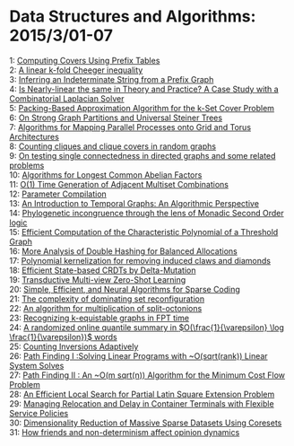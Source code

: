 # Data Structures and Algorithms: 2015/3/01-07  
1: [Computing Covers Using Prefix Tables](https://doi.org/10.48550/arXiv.1412.3016)  
2: [A linear k-fold Cheeger inequality](https://doi.org/10.48550/arXiv.1501.01741)  
3: [Inferring an Indeterminate String from a Prefix Graph](https://doi.org/10.48550/arXiv.1502.07870)  
4: [Is Nearly-linear the same in Theory and Practice? A Case Study with a  Combinatorial Laplacian Solver](https://doi.org/10.48550/arXiv.1502.07888)  
5: [Packing-Based Approximation Algorithm for the k-Set Cover Problem](https://doi.org/10.48550/arXiv.1109.3418)  
6: [On Strong Graph Partitions and Universal Steiner Trees](https://doi.org/10.48550/arXiv.1111.4766)  
7: [Algorithms for Mapping Parallel Processes onto Grid and Torus  Architectures](https://doi.org/10.48550/arXiv.1411.0921)  
8: [Counting cliques and clique covers in random graphs](https://doi.org/10.48550/arXiv.1411.6673)  
9: [On testing single connectedness in directed graphs and some related  problems](https://doi.org/10.48550/arXiv.1412.1639)  
10: [Algorithms for Longest Common Abelian Factors](https://doi.org/10.48550/arXiv.1503.00049)  
11: [O(1) Time Generation of Adjacent Multiset Combinations](https://doi.org/10.48550/arXiv.1503.00067)  
12: [Parameter Compilation](https://doi.org/10.48550/arXiv.1503.00260)  
13: [An Introduction to Temporal Graphs: An Algorithmic Perspective](https://doi.org/10.48550/arXiv.1503.00278)  
14: [Phylogenetic incongruence through the lens of Monadic Second Order logic](https://doi.org/10.48550/arXiv.1503.00368)  
15: [Efficient Computation of the Characteristic Polynomial of a Threshold  Graph](https://doi.org/10.48550/arXiv.1503.00617)  
16: [More Analysis of Double Hashing for Balanced Allocations](https://doi.org/10.48550/arXiv.1503.00658)  
17: [Polynomial kernelization for removing induced claws and diamonds](https://doi.org/10.48550/arXiv.1503.00704)  
18: [Efficient State-based CRDTs by Delta-Mutation](https://doi.org/10.48550/arXiv.1410.2803)  
19: [Transductive Multi-view Zero-Shot Learning](https://doi.org/10.48550/arXiv.1501.04560)  
20: [Simple, Efficient, and Neural Algorithms for Sparse Coding](https://doi.org/10.48550/arXiv.1503.00778)  
21: [The complexity of dominating set reconfiguration](https://doi.org/10.48550/arXiv.1503.00833)  
22: [An algorithm for multiplication of split-octonions](https://doi.org/10.48550/arXiv.1503.01058)  
23: [Recognizing k-equistable graphs in FPT time](https://doi.org/10.48550/arXiv.1503.01098)  
24: [A randomized online quantile summary in $O(\frac{1}{\varepsilon} \log  \frac{1}{\varepsilon})$ words](https://doi.org/10.48550/arXiv.1503.01156)  
25: [Counting Inversions Adaptively](https://doi.org/10.48550/arXiv.1503.01192)  
26: [Path Finding I :Solving Linear Programs with \~O(sqrt(rank)) Linear  System Solves](https://doi.org/10.48550/arXiv.1312.6677)  
27: [Path Finding II : An \~O(m sqrt(n)) Algorithm for the Minimum Cost Flow  Problem](https://doi.org/10.48550/arXiv.1312.6713)  
28: [An Efficient Local Search for Partial Latin Square Extension Problem](https://doi.org/10.48550/arXiv.1405.2571)  
29: [Managing Relocation and Delay in Container Terminals with Flexible  Service Policies](https://doi.org/10.48550/arXiv.1503.01535)  
30: [Dimensionality Reduction of Massive Sparse Datasets Using Coresets](https://doi.org/10.48550/arXiv.1503.01663)  
31: [How friends and non-determinism affect opinion dynamics](https://doi.org/10.48550/arXiv.1503.01720)  
